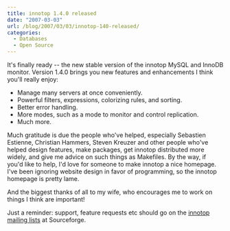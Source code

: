 ```yaml
---
title: innotop 1.4.0 released
date: "2007-03-03"
url: /blog/2007/03/03/innotop-140-released/
categories:
  - Databases
  - Open Source
---
```


It's finally ready -- the new stable version of the innotop MySQL and InnoDB monitor. Version 1.4.0 brings you new features and enhancements I think you'll really enjoy:

*   Manage many servers at once conveniently.
*   Powerful filters, expressions, colorizing rules, and sorting.
*   Better error handling.
*   More modes, such as a mode to monitor and control replication.
*   Much more.

Much gratitude is due the people who've helped, especially Sebastien Estienne, Christian Hammers, Steven Kreuzer and other people who've helped design features, make packages, get innotop distributed more widely, and give me advice on such things as Makefiles. By the way, if you'd like to help, I'd love for someone to make innotop a nice homepage. I've been ignoring website design in favor of programming, so the innotop homepage is pretty lame.

And the biggest thanks of all to my wife, who encourages me to work on things I think are important!

Just a reminder: support, feature requests etc should go on the [innotop mailing lists](http://code.google.com/p/innotop) at Sourceforge.


